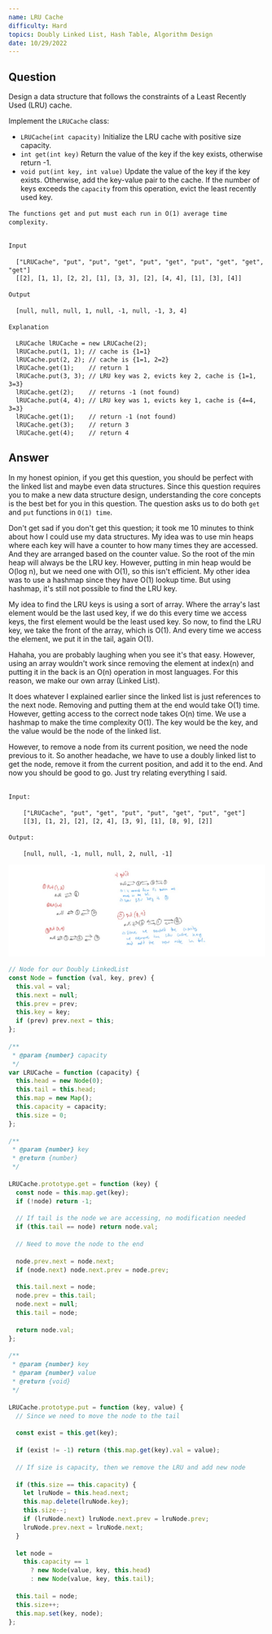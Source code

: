 ```yaml
---
name: LRU Cache
difficulty: Hard
topics: Doubly Linked List, Hash Table, Algorithm Design
date: 10/29/2022
---
```


## Question

Design a data structure that follows the constraints of a Least Recently Used (LRU) cache.

Implement the `LRUCache` class:

- `LRUCache(int capacity)` Initialize the LRU cache with positive size capacity.
- `int get(int key)` Return the value of the key if the key exists, otherwise return -1.
- `void put(int key, int value)` Update the value of the key if the key exists. Otherwise, add the key-value pair to the cache. If the number of keys exceeds the `capacity` from this operation, evict the least recently used key.

`The functions get and put must each run in O(1) average time complexity.`

```txt:exampleTwo showLineNumbers

Input

  ["LRUCache", "put", "put", "get", "put", "get", "put", "get", "get", "get"]
  [[2], [1, 1], [2, 2], [1], [3, 3], [2], [4, 4], [1], [3], [4]]

Output

  [null, null, null, 1, null, -1, null, -1, 3, 4]

Explanation

  LRUCache lRUCache = new LRUCache(2);
  lRUCache.put(1, 1); // cache is {1=1}
  lRUCache.put(2, 2); // cache is {1=1, 2=2}
  lRUCache.get(1);    // return 1
  lRUCache.put(3, 3); // LRU key was 2, evicts key 2, cache is {1=1, 3=3}
  lRUCache.get(2);    // returns -1 (not found)
  lRUCache.put(4, 4); // LRU key was 1, evicts key 1, cache is {4=4, 3=3}
  lRUCache.get(1);    // return -1 (not found)
  lRUCache.get(3);    // return 3
  lRUCache.get(4);    // return 4

```

## Answer

In my honest opinion, if you get this question, you should be perfect with the linked list and maybe even data structures. Since this question requires you to make a new data structure design, understanding the core concepts is the best bet for you in this question. The question asks us to do both `get` and `put` functions in `O(1) time`.

Don't get sad if you don't get this question; it took me 10 minutes to think about how I could use my data structures. My idea was to use min heaps where each key will have a counter to how many times they are accessed. And they are arranged based on the counter value. So the root of the min heap will always be the LRU key. However, putting in min heap would be O(log n), but we need one with O(1), so this isn't efficient. My other idea was to use a hashmap since they have O(1) lookup time. But using hashmap, it's still not possible to find the LRU key.

My idea to find the LRU keys is using a sort of array. Where the array's last element would be the last used key, if we do this every time we access keys, the first element would be the least used key. So now, to find the LRU key, we take the front of the array, which is O(1). And every time we access the element, we put it in the tail, again O(1).

Hahaha, you are probably laughing when you see it's that easy. However, using an array wouldn't work since removing the element at index(n) and putting it in the back is an O(n) operation in most languages. For this reason, we make our own array (Linked List).

It does whatever I explained earlier since the linked list is just references to the next node. Removing and putting them at the end would take O(1) time. However, getting access to the correct node takes O(n) time. We use a hashmap to make the time complexity O(1). The key would be the key, and the value would be the node of the linked list.

However, to remove a node from its current position, we need the node previous to it. So another headache, we have to use a doubly linked list to get the node, remove it from the current position, and add it to the end. And now you should be good to go. Just try relating everything I said.

```txt:example2 showLineNumbers

Input:

    ["LRUCache", "put", "get", "put", "put", "get", "put", "get"]
    [[3], [1, 2], [2], [2, 4], [3, 9], [1], [8, 9], [2]]

Output:

    [null, null, -1, null, null, 2, null, -1]

```

![example img](https://raw.githubusercontent.com/satvik-1203/daily-leetcoding/main/images/LRUSol.jpg)

```js:solution.js showLineNumbers
// Node for our Doubly LinkedList
const Node = function (val, key, prev) {
  this.val = val;
  this.next = null;
  this.prev = prev;
  this.key = key;
  if (prev) prev.next = this;
};

/**
 * @param {number} capacity
 */
var LRUCache = function (capacity) {
  this.head = new Node(0);
  this.tail = this.head;
  this.map = new Map();
  this.capacity = capacity;
  this.size = 0;
};

/**
 * @param {number} key
 * @return {number}
 */

LRUCache.prototype.get = function (key) {
  const node = this.map.get(key);
  if (!node) return -1;

  // If tail is the node we are accessing, no modification needed
  if (this.tail == node) return node.val;

  // Need to move the node to the end

  node.prev.next = node.next;
  if (node.next) node.next.prev = node.prev;

  this.tail.next = node;
  node.prev = this.tail;
  node.next = null;
  this.tail = node;

  return node.val;
};

/**
 * @param {number} key
 * @param {number} value
 * @return {void}
 */

LRUCache.prototype.put = function (key, value) {
  // Since we need to move the node to the tail

  const exist = this.get(key);

  if (exist != -1) return (this.map.get(key).val = value);

  // If size is capacity, then we remove the LRU and add new node

  if (this.size == this.capacity) {
    let lruNode = this.head.next;
    this.map.delete(lruNode.key);
    this.size--;
    if (lruNode.next) lruNode.next.prev = lruNode.prev;
    lruNode.prev.next = lruNode.next;
  }

  let node =
    this.capacity == 1
      ? new Node(value, key, this.head)
      : new Node(value, key, this.tail);

  this.tail = node;
  this.size++;
  this.map.set(key, node);
};
```
